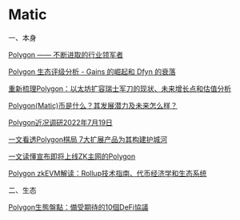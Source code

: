 # Matic

一、本身

[Polygon —— 不断进取的行业领军者](https://news.marsbit.co/20230101143104983342.html)

[Polygon 生态评级分析 - Gains 的崛起和 Dfyn 的衰落](https://tokeninsight.com/zh/research/market-analysis/the-rise-of-gains-and-the-fall-of-dfyn-in-the-polygon-ecosystem-ratings-analysis)

[重新梳理Polygon：以太坊扩容瑞士军刀的现状、未来增长点和估值分析](https://mirror.xyz/mintventures.eth/bhDQsskEGaVuYWfwJSq3HDkKYPMRy3o-vkTmp0cKAP4)

[Polygon(Matic)币是什么？其发展潜力及未来怎么样？](https://mirror.xyz/0x87Cb2C9B45DdC4D31a33acE867bbfC641a19BFd7/bg\_dI-pjYGHKSWU5MEHrwN1qW4nCNVUQshhj0ZKkbCM)

[Polygon近况调研2022年7月19日](https://mirror.xyz/0x1EA64B245c8234865BCBEF335da4aB96235EB914/JVI0Yzzv0vGM4CoH2VFof11enC8Z0QkXStJCjub5Cd0)

[一文看透Polygon棋局 7大扩展产品为其构建护城河](https://mirror.xyz/0x31d61b448700D321536FF36A2cd299a1dea14CA2/5Noq45WWB-8PokZuVII26DAkIgp9ern1WCJ\_jJPAD\_M)

[一文读懂宣布即将上线ZK主网的Polygon](https://www.hellobtc.com/kp/du/01/4054.html)

[Polygon zkEVM解读：Rollup技术指南、代币经济学和生态系统](https://www.techflowpost.com/article/2327)

二、生态

[Polygon生態盤點：備受期待的10個DeFi協議](https://followin.io/zh-Hant/feed/2443072/ZnJvbT13ZWJzaGFyZQ)
